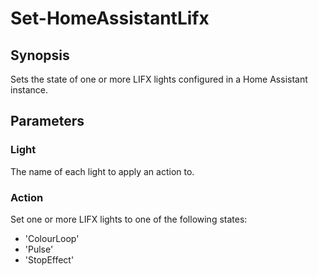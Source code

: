 # Set-HomeAssistantLifx

## Synopsis

Sets the state of one or more LIFX lights configured in a Home Assistant instance.

## Parameters
### Light
The name of each light to apply an action to.

### Action
Set one or more LIFX lights to one of the following states:
- 'ColourLoop'
- 'Pulse'
- 'StopEffect'
